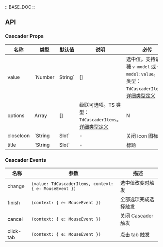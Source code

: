 :: BASE_DOC ::

## API
### Cascader Props

名称 | 类型 | 默认值 | 说明 | 必传
-- | -- | -- | -- | --
value | `Number | String` | [] | 选中值。支持语法糖 `v-model` 或 `v-model:value`。TS 类型：`TdCascaderItems`。[详细类型定义](https://github.com/Tencent/tdesign-mobile-vue/tree/develop/src/cascader/type.ts) | N
options | Array | [] | 级联可选项。TS 类型：`TdCascaderItems`。[详细类型定义](https://github.com/Tencent/tdesign-mobile-vue/tree/develop/src/cascader/type.ts) | N
closeIcon | `String | Slot` | - | 关闭 icon 图标名 | N
title | `String | Slot` | - | 标题 | N

### Cascader Events

名称 | 参数 | 描述
-- | -- | --
change | `(value: TdCascaderItems, context: { e: MouseEvent })` | 选中值改变时触发
finish | `(context: { e: MouseEvent })` | 全部选项完成选择触发
cancel | `(context: { e: MouseEvent })` | 关闭 Cascader 触发
click-tab | `(context: { e: MouseEvent })` | 点击 tab 触发
